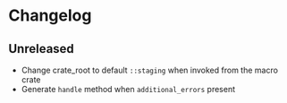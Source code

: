 # Changelog

## Unreleased

-   Change crate_root to default `::staging` when invoked from the macro crate
-   Generate `handle` method when `additional_errors` present
